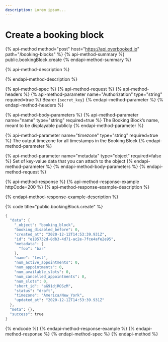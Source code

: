 ```yaml
---
description: Lorem ipsum...
---
```


# Create a booking block

{% api-method method="post" host="https://api.overbooked.io" path="/booking-blocks" %}
{% api-method-summary %}
public.bookingBlock.create
{% endapi-method-summary %}

{% api-method-description %}

{% endapi-method-description %}

{% api-method-spec %}
{% api-method-request %}
{% api-method-headers %}
{% api-method-parameter name="Authorization" type="string" required=true %}
Bearer `{secret_key}`
{% endapi-method-parameter %}
{% endapi-method-headers %}

{% api-method-body-parameters %}
{% api-method-parameter name="name" type="string" required=true %}
The Booking Block’s name, meant to be displayable publicly
{% endapi-method-parameter %}

{% api-method-parameter name="timezone" type="string" required=true %}
The output timezone for all timestamps in the Booking Block
{% endapi-method-parameter %}

{% api-method-parameter name="metadata" type="object" required=false %}
Set of key-value data that you can attach to the object
{% endapi-method-parameter %}
{% endapi-method-body-parameters %}
{% endapi-method-request %}

{% api-method-response %}
{% api-method-response-example httpCode=200 %}
{% api-method-response-example-description %}

{% endapi-method-response-example-description %}

{% code title="public.bookingBlock.create" %}
```scheme
{
  "data": {
    "_object": "booking_block",
    "booking_disabled_before": 0,
    "created_at": "2020-12-12T14:53:39.931Z",
    "id": "e185732d-8db3-4d71-ac2e-7fce4afe2e95",
    "metadata": {
      "foo": "bar"
    },
    "name": "test",
    "num_active_appointments": 0,
    "num_appointments": 0,
    "num_available_slots": 0,
    "num_cancelled_appointments": 0,
    "num_slots": 0,
    "short_id": "aG91djROSzM",
    "status": "draft",
    "timezone": "America/New_York",
    "updated_at": "2020-12-12T14:53:39.931Z"
  },
  "meta": {},
  "success": true
}
```
{% endcode %}
{% endapi-method-response-example %}
{% endapi-method-response %}
{% endapi-method-spec %}
{% endapi-method %}



